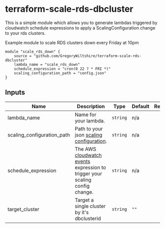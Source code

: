 # terraform-scale-rds-dbcluster
This is a simple module which allows you to generate lambdas triggered by cloudwatch schedule expressions to apply a ScalingConfiguration change to your rds clusters.

Example module to scale RDS clusters down every Friday at 10pm
```hcl
module "scale_rds_down" {
    source = "github.com/GregoryWiltshire/terraform-scale-rds-dbcluster"
    lambda_name = "scale_rds_down"
    schedule_expression = "cron(0 22 ? * FRI *)"
    scaling_configuration_path = "config.json"
}
```


## Inputs

| Name | Description | Type | Default | Required |
|------|-------------|------|---------|:--------:|
| lambda_name | Name for your lambda. | `string` | n/a | yes |
| scaling_configuration_path | Path to your json [scaling configuration](https://boto3.amazonaws.com/v1/documentation/api/latest/reference/services/rds.html#RDS.Client.modify_db_cluster). | `string` | n/a | yes |
| schedule_expression | The AWS [cloudwatch events](https://docs.aws.amazon.com/lambda/latest/dg/services-cloudwatchevents-expressions.html) expression to trigger your scaling config change. | `string` | n/a | yes |
| target_cluster | Target a single cluster by it's dbclusterid | `string` | `""` | no |

